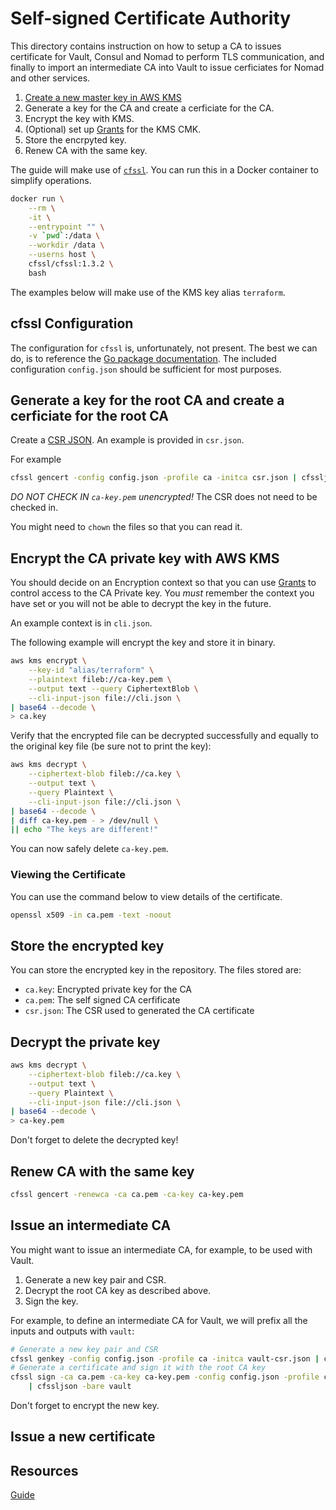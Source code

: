 # Self-signed Certificate Authority

This directory contains instruction on how to setup a CA to issues certificate for Vault, Consul and
Nomad to perform TLS communication, and finally to import an intermediate CA into Vault to issue
cerficiates for Nomad and other services.

1. [Create a new master key in AWS KMS](https://docs.aws.amazon.com/kms/latest/developerguide/create-keys.html)
1. Generate a key for the CA and create a cerficiate for the CA.
1. Encrypt the key with KMS.
1. (Optional) set up [Grants](https://docs.aws.amazon.com/kms/latest/developerguide/grants.html) for the KMS CMK.
1. Store the encrpyted key.
1. Renew CA with the same key.

The guide will make use of [`cfssl`](https://github.com/cloudflare/cfssl). You can run this in a
Docker container to simplify operations.

```bash
docker run \
    --rm \
    -it \
    --entrypoint "" \
    -v `pwd`:/data \
    --workdir /data \
    --userns host \
    cfssl/cfssl:1.3.2 \
    bash
```

The examples below will make use of the KMS key alias `terraform`.

## cfssl Configuration

The configuration for `cfssl` is, unfortunately, not present. The best we can do, is to reference
the [Go package documentation](https://godoc.org/github.com/cloudflare/cfssl/config). The included
configuration `config.json` should be sufficient for most purposes.

## Generate a key for the root CA and create a cerficiate for the root CA

Create a [CSR JSON](https://github.com/cloudflare/cfssl/wiki/Creating-a-new-CSR). An example is
provided in `csr.json`.

For example

```bash
cfssl gencert -config config.json -profile ca -initca csr.json | cfssljson -bare ca
```

*DO NOT CHECK IN `ca-key.pem` unencrypted!* The CSR does not need to be checked in.

You might need to `chown` the files so that you can read it.

## Encrypt the CA private key with AWS KMS

You should decide on an Encryption context so that you can use
[Grants](https://docs.aws.amazon.com/kms/latest/developerguide/grants.html) to control access
to the CA Private key. You _must_ remember the context you have set or you will not be able to
decrypt the key in the future.

An example context is in `cli.json`.

The following example will encrypt the key and store it in binary.

```bash
aws kms encrypt \
    --key-id "alias/terraform" \
    --plaintext fileb://ca-key.pem \
    --output text --query CiphertextBlob \
    --cli-input-json file://cli.json \
| base64 --decode \
> ca.key
```

Verify that the encrypted file can be decrypted successfully and equally to the original key file
(be sure not to print the key):

```bash
aws kms decrypt \
    --ciphertext-blob fileb://ca.key \
    --output text \
    --query Plaintext \
    --cli-input-json file://cli.json \
| base64 --decode \
| diff ca-key.pem - > /dev/null \
|| echo "The keys are different!"
```

You can now safely delete `ca-key.pem`.

### Viewing the Certificate

You can use the command below to view details of the certificate.

```bash
openssl x509 -in ca.pem -text -noout
```

## Store the encrypted key

You can store the encrypted key in the repository. The files stored are:

- `ca.key`: Encrypted private key for the CA
- `ca.pem`: The self signed CA cerfificate
- `csr.json`: The CSR used to generated the CA certificate

## Decrypt the private key

```bash
aws kms decrypt \
    --ciphertext-blob fileb://ca.key \
    --output text \
    --query Plaintext \
    --cli-input-json file://cli.json \
| base64 --decode \
> ca-key.pem
 ```

Don't forget to delete the decrypted key!

## Renew CA with the same key

```bash
cfssl gencert -renewca -ca ca.pem -ca-key ca-key.pem
```

## Issue an intermediate CA

You might want to issue an intermediate CA, for example, to be used with Vault.

1. Generate a new key pair and CSR.
1. Decrypt the root CA key as described above.
1. Sign the key.

For example, to define an intermediate CA for Vault, we will prefix all the inputs and outputs with
`vault`:

```bash
# Generate a new key pair and CSR
cfssl genkey -config config.json -profile ca -initca vault-csr.json | cfssljson -bare vault
# Generate a certificate and sign it with the root CA key
cfssl sign -ca ca.pem -ca-key ca-key.pem -config config.json -profile ca vault.csr \
    | cfssljson -bare vault
```

Don't forget to encrypt the new key.

## Issue a new certificate

## Resources

[Guide](https://technedigitale.com/archives/639)


<!--
    Generate a new key and cert from CSR:
        cfssl gencert -initca CSRJSON
        cfssl gencert -ca cert -ca-key key [-config config] [-profile profile] [-hostname hostname] CSRJSON
        cfssl gencert -remote remote_host [-config config] [-profile profile] [-label label] [-hostname hostname] CSRJSON

    Re-generate a CA cert with the CA key and CSR:
        cfssl gencert -initca -ca-key key CSRJSON

    Re-generate a CA cert with the CA key and certificate:
        cfssl gencert -renewca -ca cert -ca-key key


-->
